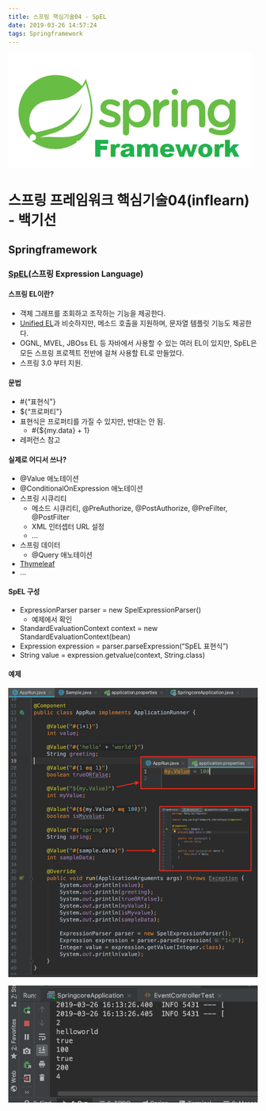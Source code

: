 ```yaml
---
title: 스프링 핵심기술04 - SpEL
date: 2019-03-26 14:57:24
tags: Springframework
---
```

![springf](images/springframwork-logo.png)
# 스프링 프레임워크 핵심기술04(inflearn) - 백기선 
## Springframework

### [SpEL](https://docs.spring.io/spring/docs/current/spring-framework-reference/core.html#expressions)(스프링 Expression Language)

#### 스프링 EL이란?
- 객체 그래프를 조회하고 조작하는 기능을 제공한다.
- [Unified EL](https://docs.oracle.com/javaee/5/tutorial/doc/bnahq.html)과 비슷하지만, 메소드 호출을 지원하며, 문자열 템플릿 기능도 제공한다.
- OGNL, MVEL, JBOss EL 등 자바에서 사용할 수 있는 여러 EL이 있지만, SpEL은 모든 스프링 프로젝트 전반에 걸쳐 사용할 EL로 만들었다.
- 스프링 3.0 부터 지원.

#### 문법
- \#{“표현식"}
- ${“프로퍼티"}
- 표현식은 프로퍼티를 가질 수 있지만, 반대는 안 됨.
    - \#{${my.data} + 1}
- 레퍼런스 참고

#### 실제로 어디서 쓰나?
- @Value 애노테이션
- @ConditionalOnExpression 애노테이션
- 스프링 시큐리티
    - 메소드 시큐리티, @PreAuthorize, @PostAuthorize, @PreFilter, @PostFilter
    - XML 인터셉터 URL 설정
    - ...
- 스프링 데이터
    - @Query 애노테이션
- [Thymeleaf](https://blog.outsider.ne.kr/997)
- ...

#### SpEL 구성
- ExpressionParser parser = new SpelExpressionParser()
    - 예제에서 확인
- StandardEvaluationContext context = new StandardEvaluationContext(bean)
- Expression expression = parser.parseExpression(“SpEL 표현식”)
- String value = expression.getvalue(context, String.class)

#### 예제
![springcore](images/springc/springcore04-01.png)

![springcore](images/springc/springcore04-02.png)
<br>